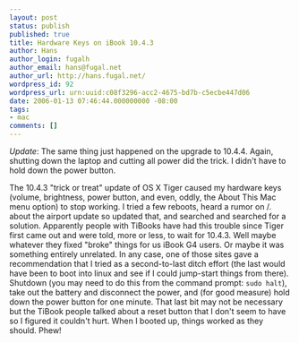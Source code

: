 ```yaml
---
layout: post
status: publish
published: true
title: Hardware Keys on iBook 10.4.3
author: Hans
author_login: fugalh
author_email: hans@fugal.net
author_url: http://hans.fugal.net/
wordpress_id: 92
wordpress_url: urn:uuid:c08f3296-acc2-4675-bd7b-c5ecbe447d06
date: 2006-01-13 07:46:44.000000000 -08:00
tags:
- mac
comments: []
---
```

<p><em>Update</em>: The same thing just happened on the upgrade to 10.4.4. Again,
shutting down the laptop and cutting all power did the trick. I didn't have to
hold down the power button.</p>

<p>The 10.4.3 "trick or treat" update of OS X Tiger caused my hardware keys
(volume, brightness, power button, and even, oddly, the About This Mac menu
option) to stop working. I tried a few reboots, heard a rumor on /. about the
airport update so updated that, and searched and searched for a solution.
Apparently people with TiBooks have had this trouble since Tiger first came out
and were told, more or less, to wait for 10.4.3. Well maybe whatever they fixed
"broke" things for us iBook G4 users. Or maybe it was something entirely
unrelated. In any case, one of those sites gave a recommendation that I tried
as a second-to-last ditch effort (the last would have been to boot into linux
and see if I could jump-start things from there). Shutdown (you may need to do
this from the command prompt: <code>sudo halt</code>), take out the battery and disconnect
the power, and (for good measure) hold down the power button for one minute.
That last bit may not be necessary but the TiBook people talked about a reset
button that I don't seem to have so I figured it couldn't hurt. When I booted
up, things worked as they should. Phew!</p>
